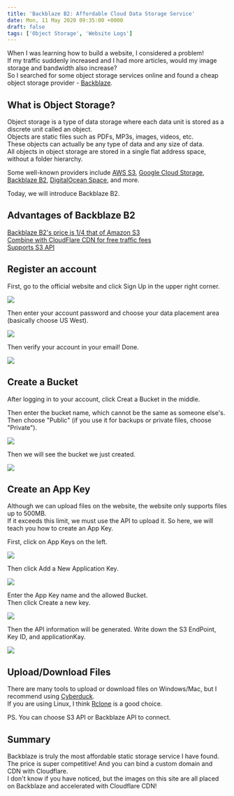 ```yaml
---
title: 'Backblaze B2: Affordable Cloud Data Storage Service'
date: Mon, 11 May 2020 09:35:00 +0000
draft: false
tags: ['Object Storage', 'Website Logs']
---
```


When I was learning how to build a website, I considered a problem!  
If my traffic suddenly increased and I had more articles, would my image storage and bandwidth also increase?  
So I searched for some object storage services online and found a cheap object storage provider - [Backblaze](https://www.backblaze.com/).

What is Object Storage?
-------

Object storage is a type of data storage where each data unit is stored as a discrete unit called an object.  
Objects are static files such as PDFs, MP3s, images, videos, etc.  
These objects can actually be any type of data and any size of data.  
All objects in object storage are stored in a single flat address space, without a folder hierarchy.

Some well-known providers include [AWS S3](https://aws.amazon.com/s3/), [Google Cloud Storage](https://cloud.google.com/storage), [Backblaze B2](https://www.backblaze.com/b2/cloud-storage.html), [DigitalOcean Space](https://www.digitalocean.com/products/spaces/), and more.

Today, we will introduce Backblaze B2.

Advantages of Backblaze B2
---------------

[Backblaze B2's price is 1/4 that of Amazon S3  
](https://www.backblaze.com/b2/cloud-storage-pricing.html)[Combine with CloudFlare CDN for free traffic fees  
](https://www.cloudflare.com/bandwidth-alliance/backblaze/)[Supports S3 API](https://www.backblaze.com/blog/backblaze-b2-s3-compatible-api/)

Register an account
----

First, go to the official website and click Sign Up in the upper right corner.

![](https://static-a1.steveyi.net/media/blog/2020051108120980.png)

Then enter your account password and choose your data placement area (basically choose US West).

![](https://static-a1.steveyi.net/media/blog/2020051108143529.png)

Then verify your account in your email! Done.

![](https://static-a1.steveyi.net/media/blog/2020051108170997.png)

Create a Bucket
--------

After logging in to your account, click Creat a Bucket in the middle.

Then enter the bucket name, which cannot be the same as someone else's.  
Then choose "Public" (if you use it for backups or private files, choose "Private").

![](https://static-a1.steveyi.net/media/blog/2020051108354195.png)

Then we will see the bucket we just created.

![](https://static-a1.steveyi.net/media/blog/2020051109002920.png)

Create an App Key
---------

Although we can upload files on the website, the website only supports files up to 500MB.  
If it exceeds this limit, we must use the API to upload it. So here, we will teach you how to create an App Key.

First, click on App Keys on the left.

![](https://static-a1.steveyi.net/media/blog/2020051109051012.png)

Then click Add a New Application Key.

![](https://static-a1.steveyi.net/media/blog/2020051109090292.png)

Enter the App Key name and the allowed Bucket.  
Then click Create a new key.

![](https://static-a1.steveyi.net/media/blog/2020051109160381.png)

Then the API information will be generated. Write down the S3 EndPoint, Key ID, and applicationKay.

![](https://static-a1.steveyi.net/media/blog/2020051109185118.png)

Upload/Download Files
-------

There are many tools to upload or download files on Windows/Mac, but I recommend using [Cyberduck](https://cyberduck.io/).  
If you are using Linux, I think [Rclone](https://rclone.org) is a good choice.

PS. You can choose S3 API or Backblaze API to connect.

Summary
--

Backblaze is truly the most affordable static storage service I have found.  
The price is super competitive! And you can bind a custom domain and CDN with Cloudflare.  
I don't know if you have noticed, but the images on this site are all placed on Backblaze and accelerated with Cloudflare CDN!